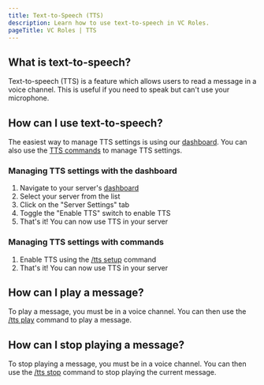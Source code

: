 ```yaml
---
title: Text-to-Speech (TTS)
description: Learn how to use text-to-speech in VC Roles.
pageTitle: VC Roles | TTS
---
```


## What is text-to-speech?

Text-to-speech (TTS) is a feature which allows users to read a message in a voice channel. This is useful if you need to speak but can't use your microphone.

## How can I use text-to-speech?

The easiest way to manage TTS settings is using our [dashboard](/dashboard). You can also use the [TTS commands](/docs/commands/tts) to manage TTS settings.

### Managing TTS settings with the dashboard

1. Navigate to your server's [dashboard](/dashboard)
2. Select your server from the list
3. Click on the "Server Settings" tab
4. Toggle the "Enable TTS" switch to enable TTS
5. That's it! You can now use TTS in your server

### Managing TTS settings with commands

1. Enable TTS using the [/tts setup](/docs/commands/tts#tts-setup) command
2. That's it! You can now use TTS in your server

## How can I play a message?

To play a message, you must be in a voice channel. You can then use the [/tts play](/docs/commands/tts#tts-play) command to play a message.

## How can I stop playing a message?

To stop playing a message, you must be in a voice channel. You can then use the [/tts stop](/docs/commands/tts#tts-stop) command to stop playing the current message.
